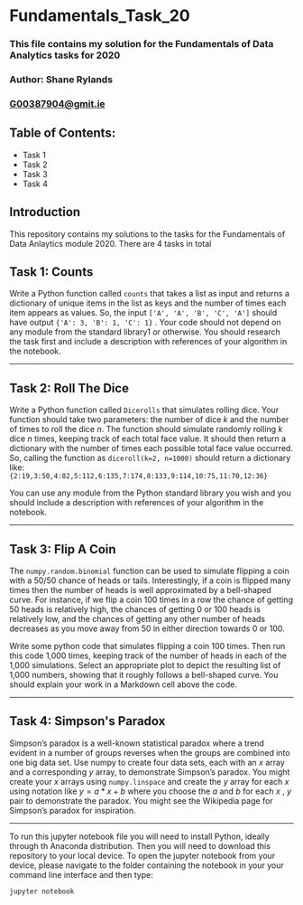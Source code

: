 # Fundamentals_Task_20

### This file contains my solution for the Fundamentals of Data Analytics tasks for 2020

### Author: Shane Rylands 
### G00387904@gmit.ie

## Table of Contents:
- Task 1
- Task 2
- Task 3
- Task 4

## Introduction 
This repository contains my solutions to the tasks for the Fundamentals of Data Anlaytics module 2020. There are 4 tasks in total 

## Task 1: Counts

Write a Python function called `counts` that takes a list as
input and returns a dictionary of unique items in the list as keys and the number of
times each item appears as values. So, the input `['A', 'A', 'B', 'C', 'A']`
should have output `{'A': 3, 'B': 1, 'C': 1}` . Your code should not depend
on any module from the standard library1 or otherwise. You should research
the task first and include a description with references of your algorithm in the
notebook.
***

## Task 2: Roll The Dice

Write a Python function called `Dicerolls` that simulates
rolling dice. Your function should take two parameters: the number of dice $k$ and
the number of times to roll the dice $n$. The function should simulate randomly
rolling $k$ dice $n$ times, keeping track of each total face value. It should then return
a dictionary with the number of times each possible total face value occurred. So,
calling the function as `diceroll(k=2, n=1000)` should return a dictionary like:  
``{2:19,3:50,4:82,5:112,6:135,7:174,8:133,9:114,10:75,11:70,12:36}``   

You can use any module from the Python standard library you wish and you should
include a description with references of your algorithm in the notebook.
***

## Task 3: Flip A Coin

The `numpy.random.binomial` function can be used to simulate flipping a coin with a 50/50 chance of heads or tails. Interestingly, if a coin is flipped many times then the number of heads is well approximated by a bell-shaped curve. For instance, if we flip a coin 100 times in a row the chance of getting 50 heads is relatively high, the chances of getting 0 or 100 heads is relatively low, and the chances of getting any other number of heads decreases as you move away from 50 in either direction towards 0 or 100. 

Write some python code that simulates flipping a coin 100 times. Then run this code 1,000 times, keeping track of the number of heads in each of the 1,000 simulations. Select an appropriate plot to depict the resulting list of 1,000 numbers, showing that it roughly follows a bell-shaped curve. You should explain your work in a Markdown cell above the code.

***

## Task 4: Simpson's Paradox

Simpson’s paradox is a well-known statistical paradox where a trend evident in a number of groups reverses when the groups are combined into one big data set. Use numpy to create four data sets, each with an $x$ array and a corresponding $y$ array, to demonstrate Simpson’s paradox. You might create your $x$ arrays using `numpy.linspace` and create the $y$ array for each $x$ using notation like $y = a * x + b$ where you choose the $a$ and $b$ for each
$x$ , $y$ pair to demonstrate the paradox. You might see the Wikipedia page for
Simpson’s paradox for inspiration.

***

To run this jupyter notebook file you will need to install Python, ideally through th Anaconda distribution. Then you will need to download this repository to your local device. To open the jupyter notebook from your device, please navigate to the folder containing the notebook in your your command line interface and then type: 

`jupyter notebook`
